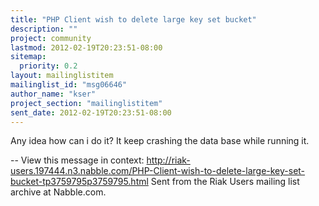 ```yaml
---
title: "PHP Client wish to delete large key set bucket"
description: ""
project: community
lastmod: 2012-02-19T20:23:51-08:00
sitemap:
  priority: 0.2
layout: mailinglistitem
mailinglist_id: "msg06646"
author_name: "kser"
project_section: "mailinglistitem"
sent_date: 2012-02-19T20:23:51-08:00
---
```



Any idea how can i do it?
It keep crashing the data base while running it.

--
View this message in context: 
http://riak-users.197444.n3.nabble.com/PHP-Client-wish-to-delete-large-key-set-bucket-tp3759795p3759795.html
Sent from the Riak Users mailing list archive at Nabble.com.

